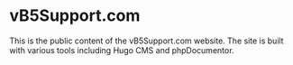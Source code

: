 # vB5Support.com

This is the public content of the vB5Support.com website. The site is built with various tools including Hugo CMS and phpDocumentor.